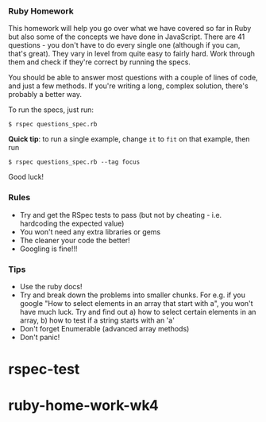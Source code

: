 ### Ruby Homework

This homework will help you go over what we have covered so far in Ruby but also some of the concepts we have done in JavaScript. There are 41 questions - you don't have to do every single one (although if you can, that's great). They vary in level from quite easy to fairly hard. Work through them and check if they're correct by running the specs.

You should be able to answer most questions with a couple of lines of code, and just a few methods. If you're writing a long, complex solution, there's probably a better way.

To run the specs, just run:

~~~
$ rspec questions_spec.rb
~~~

**Quick tip**: to run a single example, change `it` to `fit` on that example, then run

~~~
$ rspec questions_spec.rb --tag focus
~~~

Good luck!

### Rules

* Try and get the RSpec tests to pass (but not by cheating - i.e. hardcoding the expected value)
* You won't need any extra libraries or gems
* The cleaner your code the better!
* Googling is fine!!!

### Tips

* Use the ruby docs!
* Try and break down the problems into smaller chunks. For e.g. if you google "How to select elements in an array that start with a", you won't have much luck. Try and find out a) how to select certain elements in an array, b) how to test if a string starts with an 'a'
* Don't forget Enumerable (advanced array methods)
* Don't panic!
# rspec-test
# ruby-home-work-wk4
